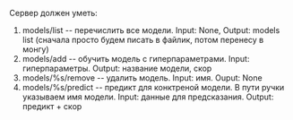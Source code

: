 Сервер должен уметь:

1) models/list -- перечислить все модели. Input: None, Output: models list (сначала просто будем писать в файлик, потом перенесу в монгу)
2) models/add -- обучить модель с гиперпараметрами. Input: гиперпараметры. Output: название модели, скор
3) models/%s/remove -- удалить модель. Input: имя. Ouput: None
4) models/%s/predict -- предикт для конктреной модели. В пути ручки указываем имя модели. Input: данные для предсказания. Output: предикт + скор